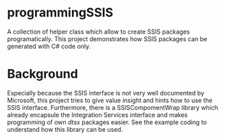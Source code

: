 # programmingSSIS

A collection of helper class which allow to create SSIS packages programatically. This project demonstrates how SSIS packages can be generated with C# code only. 

# Background 
Especially because the SSIS interface is not very well documented by Microsoft, this project tries to give value insight and hints how to use the SSIS interface. Furthermore, there is a SSISCompomentWrap library which already encapsule the Integration Services interface and makes programming of own dtsx packages easier. See the example coding to understand how this library can be used. 





